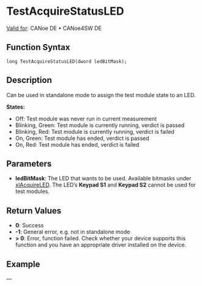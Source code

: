 # TestAcquireStatusLED

[Valid for](../../../Shared/FeatureAvailability.md): CANoe DE • CANoe4SW DE

## Function Syntax

```
long TestAcquireStatusLED(dword ledBitMask);
```

## Description

Can be used in standalone mode to assign the test module state to an LED.

**States:**

- Off: Test module was never run in current measurement
- Blinking, Green: Test module is currently running, verdict is passed
- Blinking, Red: Test module is currently running, verdict is failed
- On, Green: Test module has ended, verdict is passed
- On, Red: Test module has ended, verdict is failed

## Parameters

- **ledBitMask**: The LED that wants to be used. Available bitmasks under [xlAcquireLED](../../Other/Functions/CAPLfunctionxlAcquireLED.md). The LED’s **Keypad S1** and **Keypad S2** cannot be used for test modules.

## Return Values

- **0**: Success
- **-1**: General error, e.g. not in standalone mode
- **\> 0**: Error, function failed. Check whether your device supports this function and you have an appropriate driver installed on the device.

## Example

—
